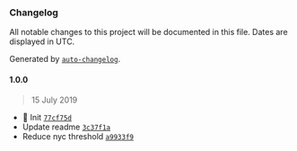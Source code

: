 ### Changelog

All notable changes to this project will be documented in this file. Dates are displayed in UTC.

Generated by [`auto-changelog`](https://github.com/CookPete/auto-changelog).

#### 1.0.0

> 15 July 2019

- :tada: Init [`77cf75d`](https://github.com/nivrith/perfmark/commit/77cf75d1f073164f511976add916943c1b8cd4d0)
- Update readme [`3c37f1a`](https://github.com/nivrith/perfmark/commit/3c37f1a2cd48c08d5584c1bb951cd5cf71d10358)
- Reduce nyc threshold [`a9933f9`](https://github.com/nivrith/perfmark/commit/a9933f9727f1f93ce6a797e23eaa4bb9ca43d53d)
